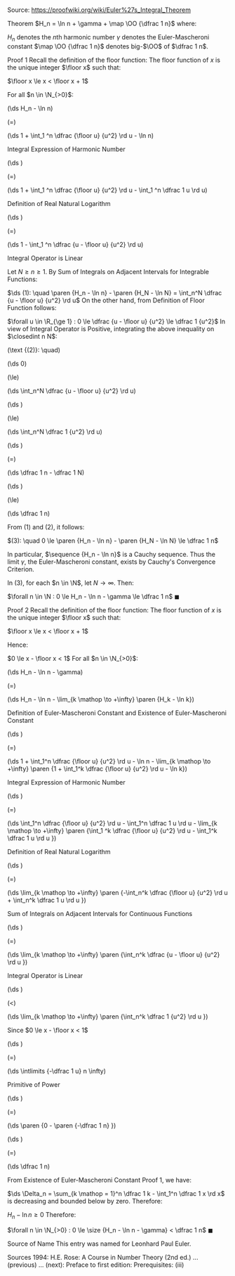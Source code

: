 # 

Source: https://proofwiki.org/wiki/Euler%27s_Integral_Theorem



Theorem
$H_n = \ln n + \gamma + \map \OO {\dfrac 1 n}$
where:

$H_n$ denotes the $n$th harmonic number
$\gamma$ denotes the Euler-Mascheroni constant
$\map \OO {\dfrac 1 n}$ denotes big-$\OO$ of $\dfrac 1 n$.


Proof 1
Recall the definition of the floor function:
The floor function of $x$ is the unique integer $\floor x$ such that:

$\floor x \le x < \floor x + 1$

For all $n \in \N_{>0}$:














\(\ds H_n - \ln n\)

\(=\)







\(\ds 1 + \int_1 ^n \dfrac {\floor u} {u^2} \rd u - \ln n\)





Integral Expression of Harmonic Number














\(\ds \)

\(=\)







\(\ds 1 + \int_1 ^n \dfrac {\floor u} {u^2} \rd u - \int_1 ^n \dfrac 1 u \rd u\)





Definition of Real Natural Logarithm














\(\ds \)

\(=\)







\(\ds 1 - \int_1 ^n \dfrac {u - \floor u} {u^2} \rd u\)





Integral Operator is Linear




Let $N \ge n \ge 1$.
By Sum of Integrals on Adjacent Intervals for Integrable Functions:

$\ds (1): \quad \paren {H_n - \ln n} - \paren {H_N - \ln N} = \int_n^N \dfrac {u - \floor u} {u^2} \rd u$
On the other hand, from Definition of Floor Function follows:

$\forall u \in \R_{\ge 1} : 0 \le \dfrac {u - \floor u} {u^2} \le \dfrac 1 {u^2}$
In view of Integral Operator is Positive, integrating the above inequality on $\closedint n N$:




\(\text {(2)}: \quad\)









\(\ds 0\)

\(\le\)







\(\ds \int_n^N \dfrac {u - \floor u} {u^2} \rd u\)




















\(\ds \)

\(\le\)







\(\ds \int_n^N \dfrac 1 {u^2} \rd u\)




















\(\ds \)

\(=\)







\(\ds \dfrac 1 n - \dfrac 1 N\)




















\(\ds \)

\(\le\)







\(\ds \dfrac 1 n\)









From $(1)$ and $(2)$, it follows:

$(3): \quad 0 \le \paren {H_n - \ln n} - \paren {H_N - \ln N} \le \dfrac 1 n$

In particular, $\sequence {H_n - \ln n}$ is a Cauchy sequence.
Thus the limit $\gamma$, the Euler-Mascheroni constant, exists by Cauchy's Convergence Criterion.

In $(3)$, for each $n \in \N$, let $N \to \infty$.
Then:

$\forall n \in \N : 0 \le H_n - \ln n - \gamma \le \dfrac 1 n$
$\blacksquare$


Proof 2
Recall the definition of the floor function:
The floor function of $x$ is the unique integer $\floor x$ such that:

$\floor x \le x < \floor x + 1$

Hence:

$0 \le x - \floor x < 1$
For all $n \in \N_{>0}$:














\(\ds H_n - \ln n - \gamma\)

\(=\)







\(\ds H_n - \ln n - \lim_{k \mathop \to +\infty} \paren {H_k - \ln k}\)





Definition of Euler-Mascheroni Constant and Existence of Euler-Mascheroni Constant














\(\ds \)

\(=\)







\(\ds 1 + \int_1^n \dfrac {\floor u} {u^2} \rd u - \ln n - \lim_{k \mathop \to +\infty} \paren {1 + \int_1^k \dfrac {\floor u} {u^2} \rd u - \ln k}\)





Integral Expression of Harmonic Number














\(\ds \)

\(=\)







\(\ds \int_1^n \dfrac {\floor u} {u^2} \rd u - \int_1^n \dfrac 1 u \rd u - \lim_{k \mathop \to +\infty} \paren {\int_1 ^k \dfrac {\floor u} {u^2} \rd u - \int_1^k \dfrac 1 u \rd u }\)





Definition of Real Natural Logarithm














\(\ds \)

\(=\)







\(\ds \lim_{k \mathop \to +\infty} \paren {-\int_n^k \dfrac {\floor u} {u^2} \rd u + \int_n^k \dfrac 1 u \rd u }\)





Sum of Integrals on Adjacent Intervals for Continuous Functions














\(\ds \)

\(=\)







\(\ds \lim_{k \mathop \to +\infty} \paren {\int_n^k \dfrac {u - \floor u} {u^2} \rd u }\)





Integral Operator is Linear














\(\ds \)

\(<\)







\(\ds \lim_{k \mathop \to +\infty} \paren {\int_n^k \dfrac 1 {u^2} \rd u }\)





Since $0 \le x - \floor x < 1$














\(\ds \)

\(=\)







\(\ds \intlimits {-\dfrac 1 u} n \infty\)





Primitive of Power














\(\ds \)

\(=\)







\(\ds \paren {0 - \paren {-\dfrac 1 n} }\)




















\(\ds \)

\(=\)







\(\ds \dfrac 1 n\)









From Existence of Euler-Mascheroni Constant Proof 1, we have:

$\ds \Delta_n = \sum_{k \mathop = 1}^n \dfrac 1 k - \int_1^n \dfrac 1 x \rd x$
is decreasing and bounded below by zero.
Therefore:

$H_n - \ln n \ge 0$
Therefore:

$\forall n \in \N_{>0} : 0 \le \size {H_n - \ln n - \gamma} < \dfrac 1 n$
$\blacksquare$


Source of Name
This entry was named for Leonhard Paul Euler.


Sources
1994: H.E. Rose: A Course in Number Theory (2nd ed.) ... (previous) ... (next): Preface to first edition: Prerequisites: $\text {(iii)}$




